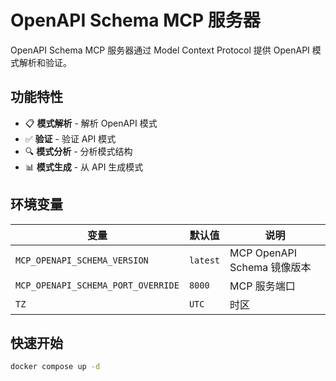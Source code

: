 # OpenAPI Schema MCP 服务器

OpenAPI Schema MCP 服务器通过 Model Context Protocol 提供 OpenAPI 模式解析和验证。

## 功能特性

- 📋 **模式解析** - 解析 OpenAPI 模式
- ✅ **验证** - 验证 API 模式
- 🔍 **模式分析** - 分析模式结构
- 📊 **模式生成** - 从 API 生成模式

## 环境变量

| 变量                               | 默认值   | 说明                        |
| ---------------------------------- | -------- | --------------------------- |
| `MCP_OPENAPI_SCHEMA_VERSION`       | `latest` | MCP OpenAPI Schema 镜像版本 |
| `MCP_OPENAPI_SCHEMA_PORT_OVERRIDE` | `8000`   | MCP 服务端口                |
| `TZ`                               | `UTC`    | 时区                        |

## 快速开始

```bash
docker compose up -d
```
